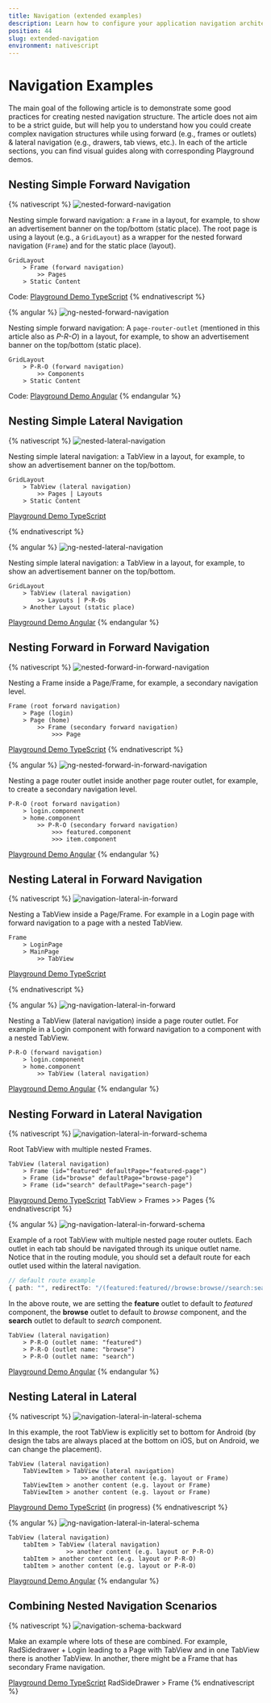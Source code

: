 ```yaml
---
title: Navigation (extended examples)
description: Learn how to configure your application navigation architecture, navigate forward and backward and use TabView, Modal View and SideDrawer
position: 44
slug: extended-navigation
environment: nativescript
---
```


# Navigation Examples

The main goal of the following article is to demonstrate some good practices for creating nested navigation structure. The article does not aim to be a strict guide, but will help you to understand how you could create complex navigation structures while using forward (e.g., frames or outlets) & lateral navigation (e.g., drawers, tab views, etc.). In each of the article sections, you can find visual guides along with corresponding Playground demos.

## Nesting Simple Forward Navigation

{% nativescript %}
![nested-forward-navigation](../img/navigation-extended/navigation-examples-page-1.png?raw=true)

Nesting simple forward navigation: a `Frame` in a layout, for example, to show an advertisement banner on the top/bottom (static place).
The root page is using a layout (e.g., a `GridLayout`) as a wrapper for the nested forward navigation (`Frame`) and for the static place (layout).
```
GridLayout  
    > Frame (forward navigation)
        >> Pages
    > Static Content
```

Code: [Playground Demo TypeScript](https://play.nativescript.org/?template=play-tsc&id=65Uk0F)
{% endnativescript %}

{% angular %}
![ng-nested-forward-navigation](../img/navigation-extended/ng-navigation-examples-page-1.png?raw=true)

Nesting simple forward navigation: A `page-router-outlet` (mentioned in this article also as *P-R-O*) in a layout, for example, to show an advertisement banner on the top/bottom (static place).
```
GridLayout  
    > P-R-O (forward navigation)
        >> Components
    > Static Content
```

Code: [Playground Demo Angular](https://play.nativescript.org/?template=play-ng&id=O9Hbts)
{% endangular %}

## Nesting Simple Lateral Navigation

{% nativescript %}
![nested-lateral-navigation](../img/navigation-extended/navigation-examples-page-2.png?raw=true)

Nesting simple lateral navigation: a TabView in a layout, for example, to show an advertisement banner on the top/bottom.
```
GridLayout  
    > TabView (lateral navigation)
        >> Pages | Layouts
    > Static Content
```

[Playground Demo TypeScript](https://play.nativescript.org/?template=play-tsc&id=IeOEzc)

{% endnativescript %}

{% angular %}
![ng-nested-lateral-navigation](../img/navigation-extended/ng-navigation-examples-page-2.png?raw=true)

Nesting simple lateral navigation: a TabView in a layout, for example, to show an advertisement banner on the top/bottom.
```
GridLayout  
    > TabView (lateral navigation)
        >> Layouts | P-R-Os
    > Another Layout (static place)
```
[Playground Demo Angular](https://play.nativescript.org/?template=play-ng&id=hBdlPB)
{% endangular %}

## Nesting Forward in Forward Navigation

{% nativescript %}
![nested-forward-in-forward-navigation](../img/navigation-extended/navigation-examples-page-3.png?raw=true)

Nesting a Frame inside a Page/Frame, for example, a secondary navigation level.
```
Frame (root forward navigation)
    > Page (login)
    > Page (home)
        >> Frame (secondary forward navigation)
            >>> Page
```
[Playground Demo TypeScript](https://play.nativescript.org/?template=play-tsc&id=LMV24L) 
{% endnativescript %}

{% angular %}
![ng-nested-forward-in-forward-navigation](../img/navigation-extended/ng-navigation-examples-page-3.png?raw=true)


Nesting a page router outlet inside another page router outlet, for example, to create a secondary navigation level.
```
P-R-O (root forward navigation)
    > login.component
    > home.component
        >> P-R-O (secondary forward navigation)
            >>> featured.component
            >>> item.component
```

[Playground Demo Angular](https://play.nativescript.org/?template=play-ng&id=VlXzEW)
{% endangular %}


## Nesting Lateral in Forward Navigation

{% nativescript %}
![navigation-lateral-in-forward](../img/navigation-extended/navigation-examples-page-4.png?raw=true)

Nesting a TabView inside a Page/Frame. For example in a Login page with forward navigation to a page with a nested TabView.
```
Frame 
    > LoginPage 
    > MainPage 
        >> TabView
```

[Playground Demo TypeScript](https://play.nativescript.org/?template=play-tsc&id=1UMjJZ)

{% endnativescript %}

{% angular %}
![ng-navigation-lateral-in-forward](../img/navigation-extended/ng-navigation-examples-page-4.png?raw=true)

Nesting a TabView (lateral navigation) inside a page router outlet. For example in a Login component with forward navigation to a component with a nested TabView.
```
P-R-O (forward navigation)
    > login.component
    > home.component
        >> TabView (lateral navigation)
```

[Playground Demo Angular](https://play.nativescript.org/?template=play-ng&id=HzFEFL)
{% endangular %}

## Nesting Forward in Lateral Navigation

{% nativescript %}
![navigation-lateral-in-forward-schema](../img/navigation-extended/navigation-examples-page-5.png?raw=true)

Root TabView with multiple nested Frames.
```
TabView (lateral navigation)
    > Frame (id="featured" defaultPage="featured-page")
    > Frame (id="browse" defaultPage="browse-page")
    > Frame (id="search" defaultPage="search-page")
```

[Playground Demo TypeScript](https://play.nativescript.org/?template=play-tsc&id=DrwJ2o)
TabView > Frames >> Pages
{% endnativescript %}

{% angular %}
![ng-navigation-lateral-in-forward-schema](../img/navigation-extended/ng-navigation-examples-page-4.png?raw=true)

Example of a root TabView with multiple nested page router outlets. Each outlet in each tab should be navigated through its unique outlet name.
Notice that in the routing module, you should set a default route for each outlet used within the lateral navigation.

```TypeScript
// default route example
{ path: "", redirectTo: "/(featured:featured//browse:browse//search:search)", pathMatch: "full" },
```
In the above route, we are setting the **feature** outlet to default to *featured* component, the **browse** outlet to default to *browse* component, and the **search** outlet to default to *search* component.

```
TabView (lateral navigation)
    > P-R-O (outlet name: "featured")
    > P-R-O (outlet name: "browse")
    > P-R-O (outlet name: "search")
```

[Playground Demo Angular](https://play.nativescript.org/?template=play-ng&id=0qyGbe)
{% endangular %}

## Nesting Lateral in Lateral

{% nativescript %}
![navigation-lateral-in-lateral-schema](../img/navigation-extended/navigation-examples-page-6.png?raw=true)

In this example, the root TabView is explicitly set to bottom for Android (by design the tabs are always placed at the bottom on iOS, but on Android, we can change the placement).

```
TabView (lateral navigation)
    TabViewItem > TabView (lateral navigation)
                    >> another content (e.g. layout or Frame)
    TabViewItem > another content (e.g. layout or Frame)
    TabViewItem > another content (e.g. layout or Frame)
```

[Playground Demo TypeScript](https://play.nativescript.org/?template=play-tsc&id=soFhmN&v=6) (in progress)
{% endnativescript %}

{% angular %}
![ng-navigation-lateral-in-lateral-schema](../img/navigation-extended/ng-navigation-examples-page-6.png?raw=true)

```
TabView (lateral navigation)
    tabItem > TabView (lateral navigation)
                >> another content (e.g. layout or P-R-O)
    tabItem > another content (e.g. layout or P-R-O)
    tabItem > another content (e.g. layout or P-R-O)
```
[Playground Demo Angular](https://play.nativescript.org/?template=play-ng&id=ObeDAp)
{% endangular %}


 ## Combining Nested Navigation Scenarios

{% nativescript %}
![navigation-schema-backward](../img/navigation-extended/navigation-examples-page-7.png?raw=true)

Make an example where lots of these are combined. For example, RadSidedrawer + Login leading to a Page with TabView and in one TabView there is another TabView. In another, there might be a Frame that has secondary Frame navigation.

[Playground Demo TypeScript](https://play.nativescript.org/?template=play-tsc&id=fyNqnr&v=6)
RadSideDrawer > Frame 
{% endnativescript %}
